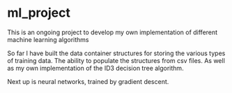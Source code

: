 # ml_project
This is an ongoing project to develop my own implementation of different machine learning algorithms

So far I have built the data container structures for storing the various types of training data. The ability to populate the structures from csv files. As well as my own implementation of the ID3 decision tree algorithm.

Next up is neural networks, trained by gradient descent.


